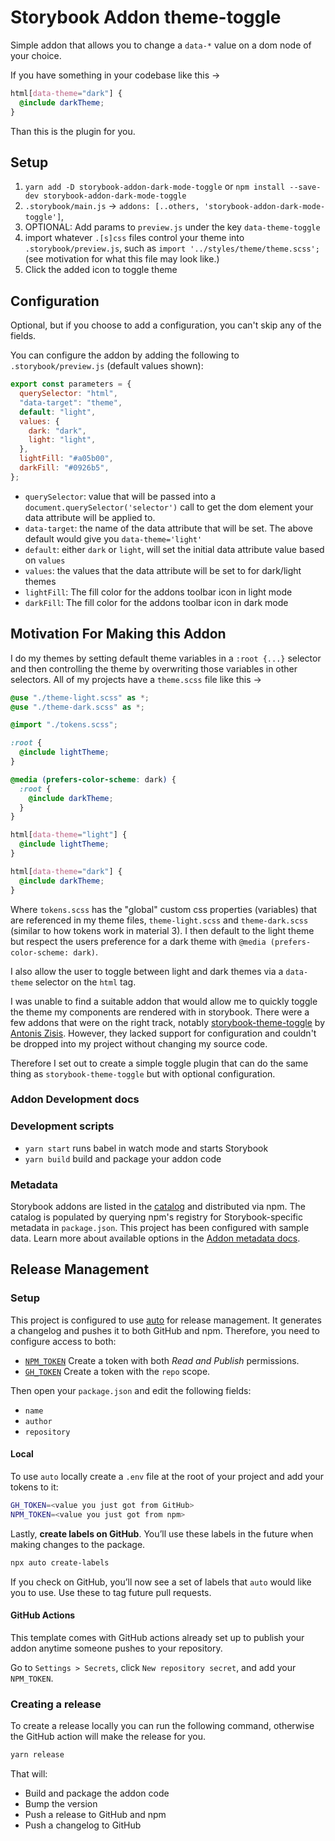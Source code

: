# Storybook Addon theme-toggle

Simple addon that allows you to change a `data-*` value on a dom node of your choice.

If you have something in your codebase like this ->

```scss
html[data-theme="dark"] {
  @include darkTheme;
}
```

Than this is the plugin for you.

## Setup

1. `yarn add -D storybook-addon-dark-mode-toggle` or `npm install --save-dev storybook-addon-dark-mode-toggle`
2. `.storybook/main.js` -> `addons: [..others, 'storybook-addon-dark-mode-toggle']`,
3. OPTIONAL: Add params to `preview.js` under the key `data-theme-toggle`
4. import whatever `.[s]css` files control your theme into `.storybook/preview.js`, such as `import '../styles/theme/theme.scss';` (see motivation for what this file may look like.)
5. Click the added icon to toggle theme

## Configuration

Optional, but if you choose to add a configuration, you can't skip any of the fields.

You can configure the addon by adding the following to `.storybook/preview.js` (default values shown):

```javascript
export const parameters = {
  querySelector: "html",
  "data-target": "theme",
  default: "light",
  values: {
    dark: "dark",
    light: "light",
  },
  lightFill: "#a05b00",
  darkFill: "#0926b5",
};
```

- `querySelector`: value that will be passed into a `document.querySelector('selector')` call to get the dom element your data attribute will be applied to.
- `data-target`: the name of the data attribute that will be set. The above default would give you `data-theme='light'`
- `default`: either `dark` or `light`, will set the initial data attribute value based on `values`
- `values`: the values that the data attribute will be set to for dark/light themes
- `lightFill`: The fill color for the addons toolbar icon in light mode
- `darkFill`: The fill color for the addons toolbar icon in dark mode

## Motivation For Making this Addon

I do my themes by setting default theme variables in a `:root {...}` selector and then controlling the theme by overwriting those variables in other selectors. All of my projects have a `theme.scss` file like this ->

```scss
@use "./theme-light.scss" as *;
@use "./theme-dark.scss" as *;

@import "./tokens.scss";

:root {
  @include lightTheme;
}

@media (prefers-color-scheme: dark) {
  :root {
    @include darkTheme;
  }
}

html[data-theme="light"] {
  @include lightTheme;
}

html[data-theme="dark"] {
  @include darkTheme;
}
```

Where `tokens.scss` has the "global" custom css properties (variables) that are referenced in my theme files, `theme-light.scss` and `theme-dark.scss` (similar to how tokens work in material 3). I then default to the light theme but respect the users preference for a dark theme with `@media (prefers-color-scheme: dark)`.

I also allow the user to toggle between light and dark themes via a `data-theme` selector on the `html` tag.

I was unable to find a suitable addon that would allow me to quickly toggle the theme my components are rendered with in storybook. There were a few addons that were on the right track, notably [storybook-theme-toggle](https://github.com/antonis-zisis/storybook-theme-toggle) by [Antonis Zisis](https://github.com/antonis-zisis). However, they lacked support for configuration and couldn't be dropped into my project without changing my source code.

Therefore I set out to create a simple toggle plugin that can do the same thing as `storybook-theme-toggle` but with optional configuration.

### Addon Development docs

### Development scripts

- `yarn start` runs babel in watch mode and starts Storybook
- `yarn build` build and package your addon code

### Metadata

Storybook addons are listed in the [catalog](https://storybook.js.org/addons) and distributed via npm. The catalog is populated by querying npm's registry for Storybook-specific metadata in `package.json`. This project has been configured with sample data. Learn more about available options in the [Addon metadata docs](https://storybook.js.org/docs/react/addons/addon-catalog#addon-metadata).

## Release Management

### Setup

This project is configured to use [auto](https://github.com/intuit/auto) for release management. It generates a changelog and pushes it to both GitHub and npm. Therefore, you need to configure access to both:

- [`NPM_TOKEN`](https://docs.npmjs.com/creating-and-viewing-access-tokens#creating-access-tokens) Create a token with both _Read and Publish_ permissions.
- [`GH_TOKEN`](https://github.com/settings/tokens) Create a token with the `repo` scope.

Then open your `package.json` and edit the following fields:

- `name`
- `author`
- `repository`

#### Local

To use `auto` locally create a `.env` file at the root of your project and add your tokens to it:

```bash
GH_TOKEN=<value you just got from GitHub>
NPM_TOKEN=<value you just got from npm>
```

Lastly, **create labels on GitHub**. You’ll use these labels in the future when making changes to the package.

```bash
npx auto create-labels
```

If you check on GitHub, you’ll now see a set of labels that `auto` would like you to use. Use these to tag future pull requests.

#### GitHub Actions

This template comes with GitHub actions already set up to publish your addon anytime someone pushes to your repository.

Go to `Settings > Secrets`, click `New repository secret`, and add your `NPM_TOKEN`.

### Creating a release

To create a release locally you can run the following command, otherwise the GitHub action will make the release for you.

```sh
yarn release
```

That will:

- Build and package the addon code
- Bump the version
- Push a release to GitHub and npm
- Push a changelog to GitHub
